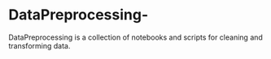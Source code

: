 # DataPreprocessing-
DataPreprocessing is a collection of notebooks and scripts for cleaning and transforming data.
